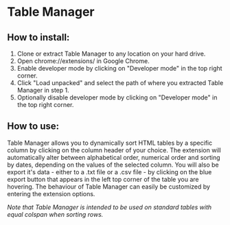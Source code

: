 # Table Manager

## How to install:

1. Clone or extract Table Manager to any location on your hard drive.
2. Open chrome://extensions/ in Google Chrome.
3. Enable developer mode by clicking on "Developer mode" in the top right corner.
4. Click "Load unpacked" and select the path of where you extracted Table Manager in step 1.
5. Optionally disable developer mode by clicking on "Developer mode" in the top right corner.

## How to use:

Table Manager allows you to dynamically sort HTML tables by a specific column by clicking on the column header of your choice.
The extension will automatically alter between alphabetical order, numerical order and sorting by dates, depending on the values of the selected column.
You will also be export it's data - either to a .txt file or a .csv file - by clicking on the blue export button that appears in the left top corner of the table you are hovering.
The behaviour of Table Manager can easily be customized by entering the extension options.

*Note that Table Manager is intended to be used on standard tables with equal colspan when sorting rows.*